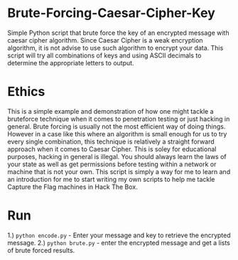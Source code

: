 # Brute-Forcing-Caesar-Cipher-Key
Simple Python script that brute force the key of an encrypted message with caesar cipher algorithm. Since Caesar Cipher is a weak encryption algorithm, it is not advise to use such algorithm to encrypt your data. This script will try all combinations of keys and using ASCII decimals to determine the appropriate letters to output. 

# Ethics
This is a simple example and demonstration of how one might tackle a bruteforce technique when it comes to penetration testing or just hacking in general. Brute forcing is usually not the most efficient way of doing things. However in a case like this where an algorithm is small enough for us to try every single combination, this technique is relatively a straight forward approach when it comes to Caesar Cipher. This is soley for educational purposes, hacking in general is illegal. You should always learn the laws of your state as well as get permissions before testing within a network or machine that is not your own. This script is simply a way for me to learn and an introduction for me to start writing my own scripts to help me tackle Capture the Flag machines in Hack The Box.

# Run
1.) `python encode.py` - Enter your message and key to retrieve the encrypted message.
2.) `python brute.py` - enter the encrypted message and get a lists of brute forced results.
